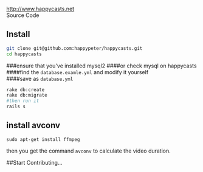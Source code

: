 http://www.happycasts.net  
Source Code  
## Install
```bash
git clone git@github.com:happypeter/happycasts.git
cd happycasts
```  
###ensure that you've installed mysql2
####or check mysql on happycasts
####find the `database.examle.yml` and modify it yourself  
####save as `database.yml`
```bash
rake db:create
rake db:migrate
#then run it
rails s
```

## install avconv
```
sudo apt-get install ffmpeg
```
then you get the command `avconv` to calculate the video duration.

##Start Contributing...
